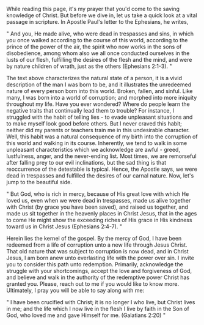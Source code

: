 While reading this page, it's my prayer that you'd come to the saving knowledge of Christ. But before we dive in, let us take a quick look at a vital passage in scripture. In Apostle Paul's letter to the Ephesians, he writes,

"
And you, He made alive, who were dead in trespasses and sins, in which you once walked according to the course of this world, according to the prince of the power of the air, the spirit who now works in the sons of disobedience, among whom also we all once conducted ourselves in the lusts of our flesh, fulfilling the desires of the flesh and the mind, and were by nature children of wrath, just as the others (Ephesians 2:1-3).
"

The text above characterizes the natural state of a person, it is a vivid description of the man I was born to be, and it illustrates the unredeemed nature of every person born into this world. Broken, fallen, and sinful. Like many, I was born into a world of corruption; and morphed into more iniquity throughout my life. Have you ever wondered? Where do people learn the negative traits that continually lead them to trouble? For instance, I struggled with the habit of telling lies - to evade unpleasant situations and to make myself look good before others. But I never craved this habit; neither did my parents or teachers train me in this undesirable character. Well, this habit was a natural consequence of my birth into the corruption of this world and walking in its course. Inherently, we tend to walk in some unpleasant characteristics which we acknowledge are awful - greed, lustfulness, anger, and the never-ending list. Most times, we are remorseful after falling prey to our evil inclinations, but the sad thing is that reoccurrence of the detestable is typical. Hence, the Apostle says, we were dead in trespasses and fulfilled the desires of our carnal nature. Now, let's jump to the beautiful side.

"
But God, who is rich in mercy, because of His great love with which He loved us, even when we were dead in trespasses, made us alive together with Christ (by grace you have been saved), and raised us together, and made us sit together in the heavenly places in Christ Jesus, that in the ages to come He might show the exceeding riches of His grace in His kindness toward us in Christ Jesus (Ephesians 2:4-7). 
"

Herein lies the kernel of the gospel. By the mercy of God, I have been redeemed from a life of corruption unto a new life through Jesus Christ. That old nature that was subject to corruption is now dead, and in Christ Jesus, I am born anew unto everlasting life with the power over sin. I invite you to consider this path unto redemption. Primarily, acknowledge the struggle with your shortcomings, accept the love and forgiveness of God, and believe and walk in the authority of the redemptive power Christ has granted you. Please, reach out to me if you would like to know more. Ultimately, I pray you will be able to say along with me:

"
I have been crucified with Christ; it is no longer I who live, but Christ lives in me; and the life which I now live in the flesh I live by faith in the Son of God, who loved me and gave Himself for me. (Galatians 2:20)
"
